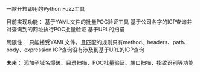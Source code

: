 一款开箱即用的Python Fuzz工具

目前实现功能：
  基于YAML文件的批量POC验证工具
  基于公司名字的ICP查询并对查询到的网址执行POC批量验证
  基于URL的扫描
	
局限性：
  只能接受YAML文件，且匹配的规则只有method、headers、path、body、expression
  ICP查询没有涉及到基于URL的ICP查询

未来：
  添加子域名爆破、目录扫描、POC批量验证、端口扫描、指纹识别等功能
